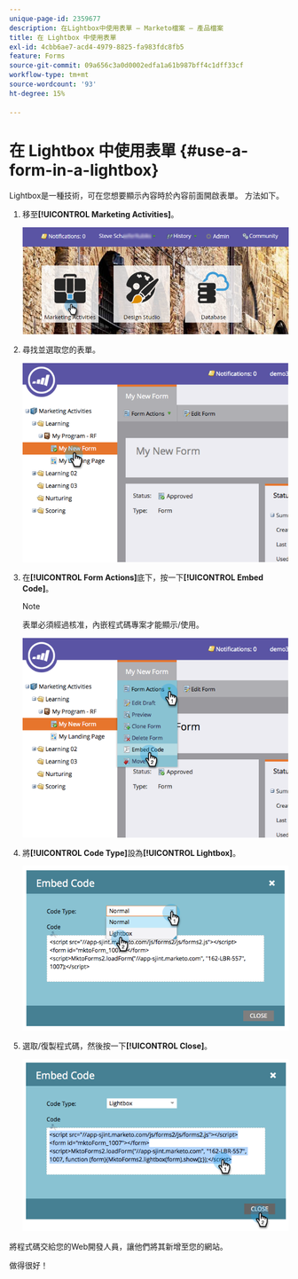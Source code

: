 ```yaml
---
unique-page-id: 2359677
description: 在Lightbox中使用表單 — Marketo檔案 — 產品檔案
title: 在 Lightbox 中使用表單
exl-id: 4cbb6ae7-acd4-4979-8825-fa983fdc8fb5
feature: Forms
source-git-commit: 09a656c3a0d0002edfa1a61b987bff4c1dff33cf
workflow-type: tm+mt
source-wordcount: '93'
ht-degree: 15%

---
```


# 在 Lightbox 中使用表單 {#use-a-form-in-a-lightbox}

Lightbox是一種技術，可在您想要顯示內容時於內容前面開啟表單。 方法如下。

1. 移至&#x200B;**[!UICONTROL Marketing Activities]**。

   ![](assets/login-marketing-activities-8.png)

1. 尋找並選取您的表單。

   ![](assets/image2014-9-15-14-3a32-3a15.png)

1. 在&#x200B;**[!UICONTROL Form Actions]**&#x200B;底下，按一下&#x200B;**[!UICONTROL Embed Code]**。

   >[!NOTE]
   >
   >表單必須經過核准，內嵌程式碼專案才能顯示/使用。

   ![](assets/image2014-9-15-14-3a32-3a24.png)

1. 將&#x200B;**[!UICONTROL Code Type]**&#x200B;設為&#x200B;**[!UICONTROL Lightbox]**。

   ![](assets/image2014-9-15-14-3a32-3a31.png)

1. 選取/復製程式碼，然後按一下&#x200B;**[!UICONTROL Close]**。

   ![](assets/image2014-9-15-14-3a32-3a39.png)

將程式碼交給您的Web開發人員，讓他們將其新增至您的網站。

做得很好！
